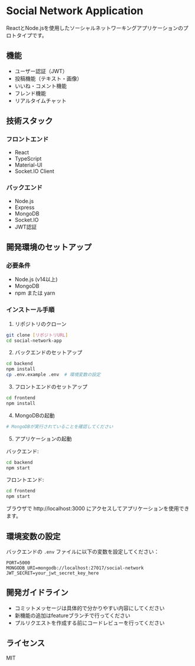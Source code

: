 # Social Network Application

ReactとNode.jsを使用したソーシャルネットワーキングアプリケーションのプロトタイプです。

## 機能

- ユーザー認証（JWT）
- 投稿機能（テキスト・画像）
- いいね・コメント機能
- フレンド機能
- リアルタイムチャット

## 技術スタック

### フロントエンド
- React
- TypeScript
- Material-UI
- Socket.IO Client

### バックエンド
- Node.js
- Express
- MongoDB
- Socket.IO
- JWT認証

## 開発環境のセットアップ

### 必要条件
- Node.js (v14以上)
- MongoDB
- npm または yarn

### インストール手順

1. リポジトリのクローン
```bash
git clone [リポジトリURL]
cd social-network-app
```

2. バックエンドのセットアップ
```bash
cd backend
npm install
cp .env.example .env  # 環境変数の設定
```

3. フロントエンドのセットアップ
```bash
cd frontend
npm install
```

4. MongoDBの起動
```bash
# MongoDBが実行されていることを確認してください
```

5. アプリケーションの起動

バックエンド:
```bash
cd backend
npm start
```

フロントエンド:
```bash
cd frontend
npm start
```

ブラウザで http://localhost:3000 にアクセスしてアプリケーションを使用できます。

## 環境変数の設定

バックエンドの `.env` ファイルに以下の変数を設定してください：

```
PORT=5000
MONGODB_URI=mongodb://localhost:27017/social-network
JWT_SECRET=your_jwt_secret_key_here
```

## 開発ガイドライン

- コミットメッセージは具体的で分かりやすい内容にしてください
- 新機能の追加はfeatureブランチで行ってください
- プルリクエストを作成する前にコードレビューを行ってください

## ライセンス

MIT
